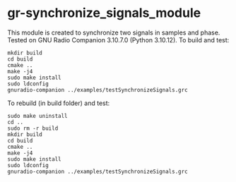 # gr-synchronize_signals_module
This module is created to synchronize two signals in samples and phase.
Tested on GNU Radio Companion 3.10.7.0 (Python 3.10.12).
To build and test:
```
mkdir build 
cd build 
cmake .. 
make -j4 
sudo make install 
sudo ldconfig
gnuradio-companion ../examples/testSynchronizeSignals.grc
```


To rebuild (in build folder) and test:
```
sudo make uninstall
cd ..
sudo rm -r build
mkdir build 
cd build 
cmake .. 
make -j4 
sudo make install 
sudo ldconfig
gnuradio-companion ../examples/testSynchronizeSignals.grc
```
